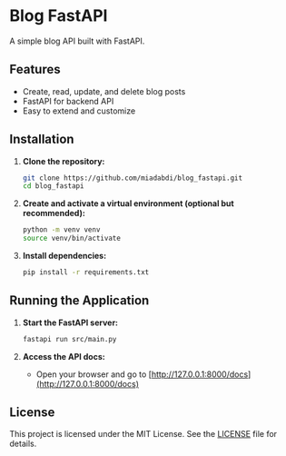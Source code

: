 # Blog FastAPI

A simple blog API built with FastAPI.

## Features

- Create, read, update, and delete blog posts
- FastAPI for backend API
- Easy to extend and customize

## Installation

1. **Clone the repository:**

   ```bash
   git clone https://github.com/miadabdi/blog_fastapi.git
   cd blog_fastapi
   ```

2. **Create and activate a virtual environment (optional but recommended):**

   ```bash
   python -m venv venv
   source venv/bin/activate
   ```

3. **Install dependencies:**
   ```bash
   pip install -r requirements.txt
   ```

## Running the Application

1. **Start the FastAPI server:**

   ```bash
   fastapi run src/main.py
   ```

2. **Access the API docs:**
   - Open your browser and go to [http://127.0.0.1:8000/docs](http://127.0.0.1:8000/docs)

## License

This project is licensed under the MIT License. See the [LICENSE](LICENSE) file for details.
